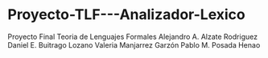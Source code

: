 # Proyecto-TLF---Analizador-Lexico
Proyecto Final Teoria de Lenguajes Formales Alejandro A. Alzate Rodriguez  Daniel E. Buitrago Lozano Valeria Manjarrez Garzón  Pablo M. Posada Henao
